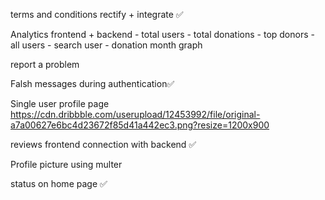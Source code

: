 terms and conditions rectify + integrate ✅

Analytics frontend + backend 
    - total users
    - total donations
    - top donors
    - all users
    - search user
    - donation month graph

report a problem

Falsh messages during authentication✅

Single user profile page
https://cdn.dribbble.com/userupload/12453992/file/original-a7a00627e6bc4d23672f85d41a442ec3.png?resize=1200x900

reviews frontend connection with backend ✅

Profile picture using multer

status on home page ✅